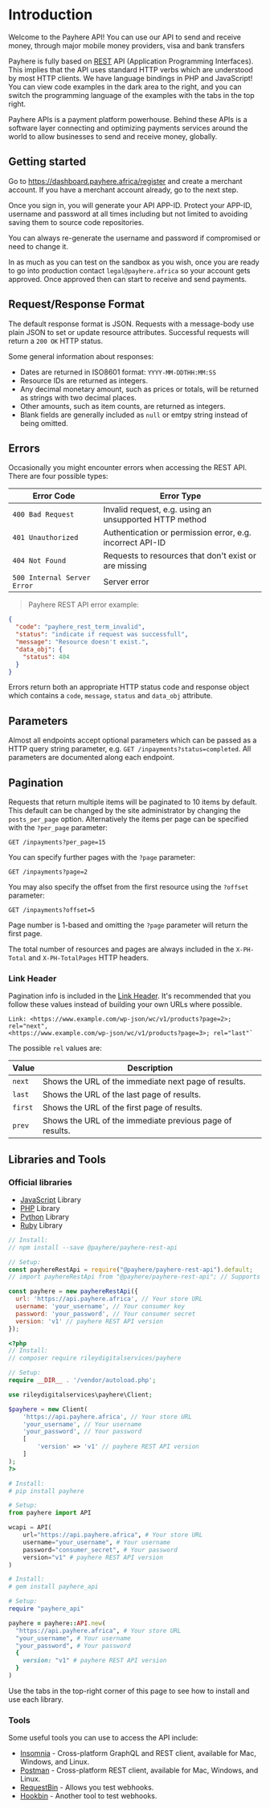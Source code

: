 # Introduction #

Welcome to the Payhere API! You can use our API to send and receive money, through major mobile money providers, visa and bank transfers

Payhere is fully based on [REST](http://en.wikipedia.org/wiki/Representational_State_Transfer) API  (Application Programming Interfaces). This implies that the API uses standard HTTP verbs which are understood by most HTTP clients. We have language bindings in PHP and JavaScript! You can view code examples in the dark area to the right, and you can switch the programming language of the examples with the tabs in the top right.

Payhere APIs is a payment platform powerhouse. Behind these APIs is a software layer connecting and optimizing payments services around the world to allow businesses to send and receive money, globally.

## Getting started ##

Go to https://dashboard.payhere.africa/register and create a merchant account. If you have a merchant account already, go to the next step.

Once you sign in, you will generate your API APP-ID. Protect your APP-ID, username and password at all times including but not limited to avoiding saving them to source code repositories.

You can always re-generate the username and password if compromised or need to change it.

In as much as you can test on the sandbox as you wish, once you are ready to go into production contact `legal@payhere.africa` so your account gets approved. Once approved then can start to receive and send payments.

## Request/Response Format ##

The default response format is JSON. Requests with a message-body use plain JSON to set or update resource attributes. Successful requests will return a `200 OK` HTTP status.

Some general information about responses:

* Dates are returned in ISO8601 format: `YYYY-MM-DDTHH:MM:SS`
* Resource IDs are returned as integers.
* Any decimal monetary amount, such as prices or totals, will be returned as strings with two decimal places.
* Other amounts, such as item counts, are returned as integers.
* Blank fields are generally included as `null` or emtpy string instead of being omitted.

## Errors ##

Occasionally you might encounter errors when accessing the REST API. There are four possible types:

| Error Code                  | Error Type                                                  |
|-----------------------------|-------------------------------------------------------------|
| `400 Bad Request`           | Invalid request, e.g. using an unsupported HTTP method      |
| `401 Unauthorized`          | Authentication or permission error, e.g. incorrect API-ID |
| `404 Not Found`             | Requests to resources that don't exist or are missing       |
| `500 Internal Server Error` | Server error                                                |

> Payhere REST API error example:

```json
{
  "code": "payhere_rest_term_invalid",
  "status": "indicate if request was successfull",
  "message": "Resource doesn't exist.",
  "data_obj": {
    "status": 404
  }
}
```

Errors return both an appropriate HTTP status code and response object which contains a `code`, `message`, `status` and `data_obj` attribute.

## Parameters ##

Almost all endpoints accept optional parameters which can be passed as a HTTP query string parameter, e.g. `GET /inpayments?status=completed`. All parameters are documented along each endpoint.

## Pagination ##

Requests that return multiple items will be paginated to 10 items by default. This default can be changed by the site administrator by changing the `posts_per_page` option. Alternatively the items per page can be specified with the `?per_page` parameter:

`GET /inpayments?per_page=15`

You can specify further pages with the `?page` parameter:

`GET /inpayments?page=2`

You may also specify the offset from the first resource using the `?offset` parameter:

`GET /inpayments?offset=5`

Page number is 1-based and omitting the `?page` parameter will return the first page.

The total number of resources and pages are always included in the `X-PH-Total` and `X-PH-TotalPages` HTTP headers.

### Link Header ###

Pagination info is included in the [Link Header](http://tools.ietf.org/html/rfc5988). It's recommended that you follow these values instead of building your own URLs where possible.

```
Link: <https://www.example.com/wp-json/wc/v1/products?page=2>; rel="next",
<https://www.example.com/wp-json/wc/v1/products?page=3>; rel="last"`
```

The possible `rel` values are:

|  Value  |                       Description                        |
|---------|----------------------------------------------------------|
| `next`  | Shows the URL of the immediate next page of results.     |
| `last`  | Shows the URL of the last page of results.               |
| `first` | Shows the URL of the first page of results.              |
| `prev`  | Shows the URL of the immediate previous page of results. |

## Libraries and Tools ##

### Official libraries ###

- [JavaScript](https://www.npmjs.com/package/@payhere/payhere-rest-api) Library
- [PHP](https://packagist.org/packages/rileydigitalservices/payhere) Library
- [Python](https://pypi.python.org/pypi/payhere) Library
- [Ruby](https://rubygems.org/gems/payhere_api) Library

```javascript
// Install:
// npm install --save @payhere/payhere-rest-api

// Setup:
const payhereRestApi = require("@payhere/payhere-rest-api").default;
// import payhereRestApi from "@payhere/payhere-rest-api"; // Supports ESM

const payhere = new payhereRestApi({
  url: 'https://api.payhere.africa', // Your store URL
  username: 'your_username', // Your consumer key
  password: 'your_password', // Your consumer secret
  version: 'v1' // payhere REST API version
});
```

```php
<?php
// Install:
// composer require rileydigitalservices/payhere

// Setup:
require __DIR__ . '/vendor/autoload.php';

use rileydigitalservices\payhere\Client;

$payhere = new Client(
    'https://api.payhere.africa', // Your store URL
    'your_username', // Your username
    'your_password', // Your password
    [
        'version' => 'v1' // payhere REST API version
    ]
);
?>
```

```python
# Install:
# pip install payhere

# Setup:
from payhere import API

wcapi = API(
    url="https://api.payhere.africa", # Your store URL
    username="your_username", # Your username
    password="consumer_secret", # Your password
    version="v1" # payhere REST API version
)
```

```ruby
# Install:
# gem install payhere_api

# Setup:
require "payhere_api"

payhere = payhere::API.new(
  "https://api.payhere.africa", # Your store URL
  "your_username", # Your username
  "your_password", # Your password
  {
    version: "v1" # payhere REST API version
  }
)
```

<aside class="notice">
	Use the tabs in the top-right corner of this page to see how to install and use each library.
</aside>

### Tools ###

Some useful tools you can use to access the API include:

- [Insomnia](https://insomnia.rest) - Cross-platform GraphQL and REST client, available for Mac, Windows, and Linux.
- [Postman](https://www.getpostman.com/) - Cross-platform REST client, available for Mac, Windows, and Linux.
- [RequestBin](https://requestbin.com) - Allows you test webhooks.
- [Hookbin](https://hookbin.com/) - Another tool to test webhooks.